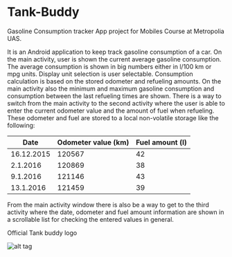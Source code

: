 # Tank-Buddy
Gasoline Consumption tracker App project for Mobiles Course at Metropolia UAS.

It is an Android application to keep track gasoline consumption of a car.
On the main activity, user is shown the current average gasoline consumption. 
The average consumption is shown in big numbers either in l/100 km or mpg units. 
Display unit selection is user selectable. Consumption calculation is based on the stored odometer
and refueling amounts. On the main activity also the minimum and maximum gasoline
consumption and consumption between the last refueling times are shown.
There is a way to switch from the main activity to the second activity where the
user is able to enter the current odometer value and the amount of fuel when refueling.
These odometer and fuel are stored to a local non-volatile storage like the following:

Date          | Odometer value (km) | Fuel amount (l)
------------- | ------------------- |----------------
16.12.2015    |    120567           |     42
2.1.2016      |    120869           |     38
9.1.2016      |    121146           |     43
13.1.2016     |    121459           |     39

From the main activity window there is also be a way to get to the third activity
where the date, odometer and fuel amount information are shown in a scrollable list for
checking the entered values in general.

Official Tank buddy logo

![alt tag](https://github.com/MariaSyed/Tank-Buddy/blob/master/tankbuddylogo.png)

